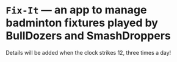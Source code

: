 # `Fix-It` — an app to manage badminton fixtures played by BullDozers and SmashDroppers

Details will be added when the clock strikes 12, three times a day!

